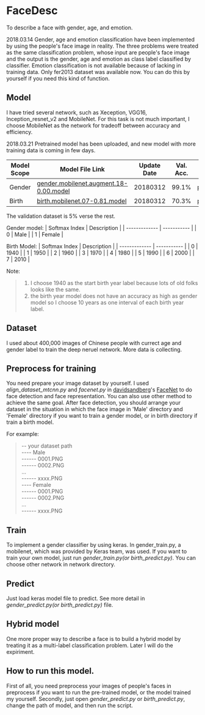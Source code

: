 # FaceDesc
To describe a face with gender, age, and emotion.

2018.03.14
Gender, age and emotion classification have been implemented by using the people's face image in reality. The three problems were treated as the same classification problem, whose input are people's face image and the output is the gender, age and emotion as class label classified by classifier. Emotion classification is not available because of lacking in training data. Only fer2013 dataset was available now. You can do this by yourself if you need this kind of function.

## Model
I have tried several network, such as Xeception, VGG16, Inception_resnet_v2 and MobileNet. For this task is not much important, I choose MobileNet as the network for tradeoff between accuracy and efficiency.

2018.03.21 Pretrained model has been uploaded, and new model with more training data is coming in few days.

| Model Scope | Model File Link | Update Date | Val. Acc. | Note |
| - | - | - | - | - |
| Gender | [gender.mobilenet.augment.18-0.00.model](https://pan.baidu.com/s/1svMqEQtSfpT2Nl3jVU0XlA) | 20180312 | 99.1% | password:doda | 
| Birth | [birth.mobilenet.07-0.81.model](https://pan.baidu.com/s/1vi92LYbC8toSrVsQCa9hwQ) | 20180312 | 70.3% | password:6w09 |

The validation dataset is 5% verse the rest.

Gender model:
| Softmax Index | Description | 
| ------------- | ----------- |
| 0 | Male |
| 1 | Female |

Birth Model:
| Softmax Index | Description | 
| ------------- | ----------- |
| 0 | 1940 |
| 1 | 1950 |
| 2 | 1960 |
| 3 | 1970 |
| 4 | 1980 |
| 5 | 1990 |
| 6 | 2000 |
| 7 | 2010 |

Note:
> 1. I choose 1940 as the start birth year label because lots of old folks looks like the same.
> 2. the birth year model does not have an accuracy as high as gender model so I choose 10 years as one interval of each birth year label.


## Dataset
I used about 400,000 images of Chinese people with currect age and gender label to train the deep neruel network. More data is collecting.

## Preprocess for training

You need prepare your image dataset by yourself. I used *align_dataset_mtcnn.py* and *facenet.py* in [davidsandberg](https://github.com/davidsandberg)'s [FaceNet](https://github.com/davidsandberg/facenet) to do face detection and face representation. You can also use other method to achieve the same goal. After face detection, you should arrange your dataset in the situation in which the face image in 'Male' directory and 'Female' directory if you want to train a gender model, or in birth directory if train a birth model.

For example:
>-- your dataset path <br/>
>---- Male<br/>
>------ 0001.PNG<br/>
>------ 0002.PNG<br/>
>    ...<br/>
>------ xxxx.PNG<br/>
>---- Female<br/>
>------ 0001.PNG<br/>
>------ 0002.PNG<br/>
>    ...<br/>
>------ xxxx.PNG<br/>

## Train
To implement a gender classifier by using keras. In gender_train.py, a mobilenet, which was provided by Keras team, was used. If you want to train your own model, just run *gender_train.py(or birth_predict.py)*. You can choose other network in network directory.

## Predict
Just load keras model file to predict. See more detail in *gender_predict.py(or birth_predict.py)* file.

## Hybrid model
One more proper way to describe a face is to build a hybrid model by treating it as a multi-label classification problem. Later I will do the expiriment.

## How to run this model.

First of all, you need preprocess your images of people's faces in preprocess if you want to run the pre-trained model, or the model trained my yourself. Secondly, just open *gender_predict.py* or *birth_predict.py*, change the path of model, and then run the script.
